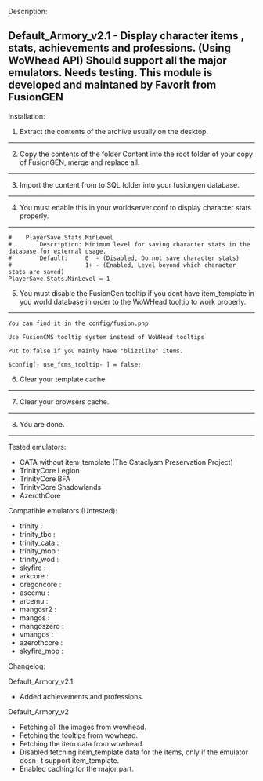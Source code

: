 Description:

Default_Armory_v2.1 - Display character items , stats, achievements and professions. (Using WoWhead API)
Should support all the major emulators. Needs testing.
This module is developed and maintaned by Favorit from FusionGEN
--------------------------------------------------------------------------

Installation:

 1. Extract the contents of the archive usually on the desktop.
 --------------------------------------------------------------------------
 2. Copy the contents of the folder Content into the root folder of your copy of FusionGEN, merge and replace all.
 --------------------------------------------------------------------------
 3. Import the content from to SQL folder into your fusiongen database.
 --------------------------------------------------------------------------
 4. You must enable this in your worldserver.conf to display character stats properly.
 --------------------------------------------------------------------------
  		
	#    PlayerSave.Stats.MinLevel
  	#        Description: Minimum level for saving character stats in the database for external usage.
  	#        Default:     0  - (Disabled, Do not save character stats)
  	#                     1+ - (Enabled, Level beyond which character stats are saved)
	PlayerSave.Stats.MinLevel = 1

 5. You must disable the FusionGen tooltip if you dont have item_template in you world database in order to the WoWHead tooltip to work properly.
 --------------------------------------------------------------------------
	
	You can find it in the config/fusion.php
	
	Use FusionCMS tooltip system instead of WoWHead tooltips
	
	Put to false if you mainly have "blizzlike" items.

	$config[- use_fcms_tooltip- ] = false;
	
 6. Clear your template cache.
 --------------------------------------------------------------------------
 7. Clear your browsers cache.
--------------------------------------------------------------------------
 8. You are done.
 --------------------------------------------------------------------------
 
Tested emulators:

- CATA without item_template (The Cataclysm Preservation Project)
- TrinityCore Legion
- TrinityCore BFA
- TrinityCore Shadowlands
- AzerothCore

Compatible emulators (Untested): 

- trinity :
- trinity_tbc :
- trinity_cata :
- trinity_mop :
- trinity_wod :
- skyfire :
- arkcore :
- oregoncore :
- ascemu :
- arcemu :
- mangosr2 :
- mangos :
- mangoszero :
- vmangos :
- azerothcore :
- skyfire_mop :

Changelog:

Default_Armory_v2.1

- Added achievements and professions.

Default_Armory_v2

- Fetching all the images from wowhead.
- Fetching the tooltips from wowhead.
- Fetching the item data from wowhead.
- Disabled fetching item_template data for the items, only if the emulator dosn- t support item_template.
- Enabled caching for the major part.
